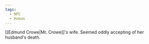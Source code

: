 ```yaml
---
tags:
  - NPC
  - Human
---
```

[[Edmund Crowe|Mr. Crowe]]'s wife. Seemed oddly accepting of her husband's death.